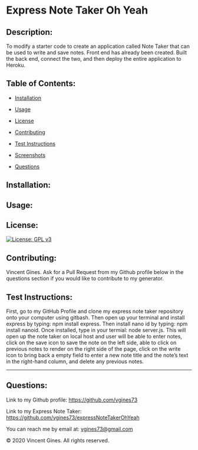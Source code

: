 # Express Note Taker Oh Yeah

## Description:

To modify a starter code to create an application called Note Taker that can be used to write and save notes. Front end has already been created. Built the back end, connect the two, and then deploy the entire application to Heroku.

## Table of Contents:

  * [Installation](#Installation)

  * [Usage](#Usage)

  * [License](#License)

  * [Contributing](#Contributing) 

  * [Test Instructions](#Test-Instructions)

  * [Screenshots](#Screenshots)

  * [Questions](#Questions)

  ## Installation:


  ## Usage:


  ## License:
  [![License: GPL v3](https://img.shields.io/badge/License-GPLv3-blue.svg)](https://www.gnu.org/licenses/gpl-3.0)

  ## Contributing:
  Vincent Gines. Ask for a Pull Request from my Github profile below in the questions section if you would like to contribute to my generator.

  ## Test Instructions:
  First, go to my GitHub Profile and clone my express note taker repository onto your computer using gitbash. Then open up your terminal and install express by typing: npm install express. Then install nano id by typing: npm install nanoid. Once installed, type in your termial: node server.js. This will open up the note taker on local host and user will be able to enter notes, click on the save icon to save the note on the left side, able to click on previous notes to render on the right side of the page, click on the write icon to bring back a empty field to enter a new note title and the note’s text in the right-hand column, and delete any previous notes.


  ---
  ## Questions:

Link to my Github profile: https://github.com/vgines73

Link to my Express Note Taker: https://github.com/vgines73/expressNoteTakerOhYeah

You can reach me by email at: vgines73@gmail.com

© 2020 Vincent Gines. All rights reserved. 


